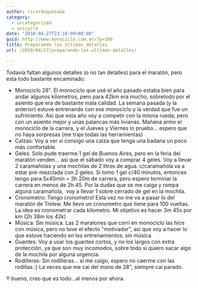 ```yaml
---
author: ricardoquesada
category:
  - uncategorized
  - unicycle
date: "2010-04-27T23:10:09+00:00"
guid: http://www.monociclo.com.ar/?p=166
title: Preparando los últimos detalles
url: /2010/04/27/preparando-los-ultimos-detalles/

---
```

Todavía faltan algunos detalles (o no tan detalles) para el maratón, pero esta todo bastante encaminado:

- Monociclo 28". El monociclo que usé el año pasado estaba bien para andar algunos kilometros, pero para 42km era mucho, sobretodo por el asiento que era de bastante mala calidad. La semana pasada (y la anterior) estuve entrenando con ese monociclo y la verdad que fue un sufrimiento. Asi que esta año voy a competir con la misma rueda, pero con un asiento mejor y unas palancas más livianas. Mañana armo el monociclo de la carrera, y el Jueves y Viernes lo pruebo... espero que no haya sorpresas (me traje todas las herramientas)
- Calzas: Voy a ver si consigo una calza que tenga una badana un poco más confortable.
- Geles: Solo pude traerme 1 gel de Buenos Aires, pero en la feria del maratón venden... asi que el sábado voy a comprar 4 geles. Voy a llevar 2 caramañolas y una mochilas de 2 litros de agua. c/caramañola va a estar pre-mezclada con 2 geles. Si tomo 1 gel c/40 minutos, entonces tengo para 5x40min = 3h 20m de carrera, pero espero terminar la carrera en menos de 2h 45. Por la dudas que se me caiga y rompa alguna caramañola,  voy a llevar 1 sobre cerrado de gel en la mochila.
- Cronometro: Tengo cronometro! Esta vez no me va a pasar lo del maratón de Trelew. Me llevo un cronometro que tiene para 100 vueltas. La idea es cronometrar cada kilometro. Mi objetivo es hacer 3m 45s por km (2h 38m los 42k)
- Música: Sin música. Las 2 maratones que corrí en monociclo las hice con música, pero no tuve el efecto "motivador", asi que voy a hacer lo que estuve haciendo en los entrenamientos: sin música
- Guantes: Voy a usar los guantes cortos, y no los largos con extra protección, ya que son muy incomodos, sobre todo si quiero sacar algo de la mochila por alguna urgencia.
- Rodilleras: Sin rodilleras... si me caigo, espero no caerme con las rodillas :) La veces que me cai del mono de 28", siempre caí parado.

Y bueno, creo que es todo...al menos por ahora.
